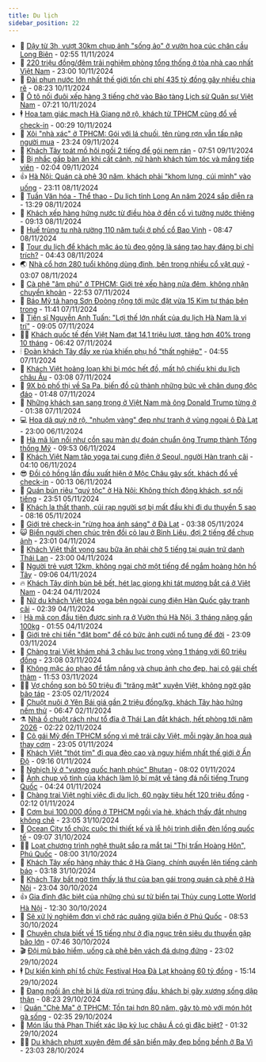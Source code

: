 ```yaml
---
title: Du lịch
sidebar_position: 22
---
```


<!-- dantri-du-lich:START -->
- 🥰 [Dậy từ 3h, vượt 30km chụp ảnh &quot;sống ảo&quot; ở vườn hoa cúc chân cầu Long Biên](https://dantri.com.vn/du-lich/day-tu-3h-vuot-30km-chup-anh-song-ao-o-vuon-hoa-cuc-chan-cau-long-bien-20241109172503318.htm) - 02:55 11/11/2024
- 🥰 [220 triệu đồng/đêm trải nghiệm phòng tổng thống ở tòa nhà cao nhất Việt Nam](https://dantri.com.vn/du-lich/220-trieu-dongdem-trai-nghiem-phong-tong-thong-o-toa-nha-cao-nhat-viet-nam-20241102095820297.htm) - 23:00 10/11/2024
- 🐻 [Đài phun nước lớn nhất thế giới tốn chi phí 435 tỷ đồng gây nhiều chia rẽ](https://dantri.com.vn/du-lich/dai-phun-nuoc-lon-nhat-the-gioi-ton-chi-phi-435-ty-dong-gay-nhieu-chia-re-20241110144246943.htm) - 08:23 10/11/2024
- 🤩 [Ô tô nối đuôi xếp hàng 3 tiếng chờ vào Bảo tàng Lịch sử Quân sự Việt Nam](https://dantri.com.vn/du-lich/o-to-noi-duoi-xep-hang-3-tieng-cho-vao-bao-tang-lich-su-quan-su-viet-nam-20241110134159243.htm) - 07:21 10/11/2024
- 🕴 [Hoa tam giác mạch Hà Giang nở rộ, khách từ TPHCM cũng đổ về check-in](https://dantri.com.vn/du-lich/hoa-tam-giac-mach-ha-giang-no-ro-khach-tu-tphcm-cung-do-ve-check-in-20241108093111397.htm) - 00:29 10/11/2024
- 🤩 [Xôi &quot;nhà xác&quot; ở TPHCM: Gói với lá chuối, tên rùng rợn vẫn tấp nập người mua](https://dantri.com.vn/du-lich/xoi-nha-xac-o-tphcm-goi-voi-la-chuoi-ten-rung-ron-van-tap-nap-nguoi-mua-20241109185948693.htm) - 23:24 09/11/2024
- 🤠 [Khách Tây toát mồ hôi ngồi 2 tiếng để gói nem rán](https://dantri.com.vn/du-lich/khach-tay-toat-mo-hoi-ngoi-2-tieng-de-goi-nem-ran-20241109123919830.htm) - 07:51 09/11/2024
- 💪 [Bị nhắc gấp bàn ăn khi cất cánh, nữ hành khách túm tóc và mắng tiếp viên](https://dantri.com.vn/du-lich/bi-nhac-gap-ban-an-khi-cat-canh-nu-hanh-khach-tum-toc-va-mang-tiep-vien-20241108173332788.htm) - 02:04 09/11/2024
- 👍 [Hà Nội: Quán cà phê 30 năm, khách phải &quot;khom lưng, cúi mình&quot; vào uống](https://dantri.com.vn/du-lich/ha-noi-quan-ca-phe-30-nam-khach-phai-khom-lung-cui-minh-vao-uong-20241025170734245.htm) - 23:11 08/11/2024
- 🚦 [Tuần Văn hóa - Thể thao - Du lịch tỉnh Long An năm 2024 sắp diễn ra](https://dantri.com.vn/du-lich/tuan-van-hoa-the-thao-du-lich-tinh-long-an-nam-2024-sap-dien-ra-20241108124333234.htm) - 13:29 08/11/2024
- 💪 [Khách xếp hàng hứng nước từ điều hòa ở đền cổ vì tưởng nước thiêng](https://dantri.com.vn/du-lich/khach-xep-hang-hung-nuoc-tu-dieu-hoa-o-den-co-vi-tuong-nuoc-thieng-20241108150856844.htm) - 09:13 08/11/2024
- 💃 [Huế trùng tu nhà rường 110 năm tuổi ở phố cổ Bao Vinh](https://dantri.com.vn/du-lich/hue-trung-tu-nha-ruong-110-nam-tuoi-o-pho-co-bao-vinh-20241108145317619.htm) - 08:47 08/11/2024
- 👺 [Tour du lịch để khách mặc áo tù đeo gông là sáng tạo hay đáng bị chỉ trích?](https://dantri.com.vn/du-lich/tour-du-lich-de-khach-mac-ao-tu-deo-gong-la-sang-tao-hay-dang-bi-chi-trich-20241108111354402.htm) - 04:43 08/11/2024
- 🌏 [Nhà cổ hơn 280 tuổi không dùng đinh, bên trong nhiều cổ vật quý](https://dantri.com.vn/du-lich/nha-co-hon-280-tuoi-khong-dung-dinh-ben-trong-nhieu-co-vat-quy-20241108072618354.htm) - 03:07 08/11/2024
- 🎡 [Cà phê &quot;âm phủ&quot; ở TPHCM: Giới trẻ xếp hàng nửa đêm, không nhận chuyển khoản](https://dantri.com.vn/du-lich/ca-phe-am-phu-o-tphcm-gioi-tre-xep-hang-nua-dem-khong-nhan-chuyen-khoan-20241106201711393.htm) - 22:53 07/11/2024
- 🧰 [Báo Mỹ tả hang Sơn Đoòng rộng tới mức đặt vừa 15 Kim tự tháp bên trong](https://dantri.com.vn/du-lich/bao-my-ta-hang-son-doong-rong-toi-muc-dat-vua-15-kim-tu-thap-ben-trong-20241107163631596.htm) - 11:41 07/11/2024
- 💂 [Tiến sĩ Nguyễn Anh Tuấn: &quot;Lợi thế lớn nhất của du lịch Hà Nam là vị trí&quot;](https://dantri.com.vn/du-lich/tien-si-nguyen-anh-tuan-loi-the-lon-nhat-cua-du-lich-ha-nam-la-vi-tri-20241107153532634.htm) - 09:05 07/11/2024
- 🧑‍🏫 [Khách quốc tế đến Việt Nam đạt 14,1 triệu lượt, tăng hơn 40% trong 10 tháng](https://dantri.com.vn/du-lich/khach-quoc-te-den-viet-nam-dat-141-trieu-luot-tang-hon-40-trong-10-thang-20241107020538695.htm) - 06:42 07/11/2024
- 🕯 [Đoàn khách Tây đẩy xe rùa khiến phụ hồ &quot;thất nghiệp&quot;](https://dantri.com.vn/du-lich/doan-khach-tay-day-xe-rua-khien-phu-ho-that-nghiep-20241107093704020.htm) - 04:55 07/11/2024
- 👀 [Khách Việt hoảng loạn khi bị móc hết đồ, mất hộ chiếu khi du lịch châu Âu](https://dantri.com.vn/du-lich/khach-viet-hoang-loan-khi-bi-moc-het-do-mat-ho-chieu-khi-du-lich-chau-au-20241107081252473.htm) - 03:08 07/11/2024
- 🎉 [9X bỏ phố thị về Sa Pa, biến đồ cũ thành những bức vẽ chân dung độc đáo](https://dantri.com.vn/du-lich/9x-bo-pho-thi-ve-sa-pa-bien-do-cu-thanh-nhung-buc-ve-chan-dung-doc-dao-20241102171548582.htm) - 01:48 07/11/2024
- 🌊 [Những khách sạn sang trọng ở Việt Nam mà ông Donald Trump từng ở](https://dantri.com.vn/du-lich/nhung-khach-san-sang-trong-o-viet-nam-ma-ong-donald-trump-tung-o-20241106174031140.htm) - 01:38 07/11/2024
- 💻 [Hoa dã quỳ nở rộ, &quot;nhuộm vàng&quot; đẹp như tranh ở vùng ngoại ô Đà Lạt](https://dantri.com.vn/du-lich/hoa-da-quy-no-ro-nhuom-vang-dep-nhu-tranh-o-vung-ngoai-o-da-lat-20241105144835266.htm) - 23:00 06/11/2024
- 💪 [Hà mã lùn nổi như cồn sau màn dự đoán chuẩn ông Trump thành Tổng thống Mỹ](https://dantri.com.vn/du-lich/ha-ma-lun-noi-nhu-con-sau-man-du-doan-chuan-ong-trump-thanh-tong-thong-my-20241106164202177.htm) - 09:53 06/11/2024
- 👺 [Khách Việt Nam tập yoga tại cung điện ở Seoul, người Hàn tranh cãi](https://dantri.com.vn/du-lich/khach-viet-nam-tap-yoga-tai-cung-dien-o-seoul-nguoi-han-tranh-cai-20241106110309856.htm) - 04:10 06/11/2024
- 😎 [Đồi cỏ hồng lần đầu xuất hiện ở Mộc Châu gây sốt, khách đổ về check-in](https://dantri.com.vn/du-lich/doi-co-hong-lan-dau-xuat-hien-o-moc-chau-gay-sot-khach-do-ve-check-in-20241104095109909.htm) - 00:13 06/11/2024
- 🌋 [Quán bún riêu &quot;quý tộc&quot; ở Hà Nội: Không thích đông khách, sợ nổi tiếng](https://dantri.com.vn/du-lich/quan-bun-rieu-quy-toc-o-ha-noi-khong-thich-dong-khach-so-noi-tieng-20241104204800478.htm) - 23:51 05/11/2024
- 🌝 [Khách la thất thanh, cúi rạp người sợ bị mất đầu khi đi du thuyền 5 sao](https://dantri.com.vn/du-lich/khach-la-that-thanh-cui-rap-nguoi-so-bi-mat-dau-khi-di-du-thuyen-5-sao-20241105120159181.htm) - 08:16 05/11/2024
- 🧠 [Giới trẻ check-in &quot;rừng hoa ánh sáng&quot; ở Đà Lạt](https://dantri.com.vn/du-lich/gioi-tre-check-in-rung-hoa-anh-sang-o-da-lat-20241105103839714.htm) - 03:38 05/11/2024
- 😺 [Biển người chen chúc trên đồi cỏ lau ở Bình Liêu, đợi 2 tiếng để chụp ảnh](https://dantri.com.vn/du-lich/bien-nguoi-chen-chuc-tren-doi-co-lau-o-binh-lieu-doi-2-tieng-de-chup-anh-20241104144104294.htm) - 23:01 04/11/2024
- 💂 [Khách Việt thất vọng sau bữa ăn phải chờ 5 tiếng tại quán trứ danh Thái Lan](https://dantri.com.vn/du-lich/khach-viet-that-vong-sau-bua-an-phai-cho-5-tieng-tai-quan-tru-danh-thai-lan-20241104212534569.htm) - 23:00 04/11/2024
- 🌮 [Người trẻ vượt 12km, không ngại chờ một tiếng để ngắm hoàng hôn hồ Tây](https://dantri.com.vn/du-lich/nguoi-tre-vuot-12km-khong-ngai-cho-mot-tieng-de-ngam-hoang-hon-ho-tay-20241028164504755.htm) - 09:06 04/11/2024
- 🔥 [Khách Tây dính bùn bê bết, hét lạc giọng khi tát mương bắt cá ở Việt Nam](https://dantri.com.vn/du-lich/khach-tay-dinh-bun-be-bet-het-lac-giong-khi-tat-muong-bat-ca-o-viet-nam-20241104111434919.htm) - 04:24 04/11/2024
- 🦏 [Nữ du khách Việt tập yoga bên ngoài cung điện Hàn Quốc gây tranh cãi](https://dantri.com.vn/du-lich/nu-du-khach-viet-tap-yoga-ben-ngoai-cung-dien-han-quoc-gay-tranh-cai-20241104072503213.htm) - 02:39 04/11/2024
- 🕯 [Hà mã con đầu tiên được sinh ra ở Vườn thú Hà Nội, 3 tháng nặng gần 100kg](https://dantri.com.vn/du-lich/ha-ma-con-dau-tien-duoc-sinh-ra-o-vuon-thu-ha-noi-3-thang-nang-gan-100kg-20241104003415018.htm) - 01:55 04/11/2024
- 🐻 [Giới trẻ chi tiền &quot;đặt bom&quot; để có bức ảnh cưới nổ tung để đời](https://dantri.com.vn/du-lich/gioi-tre-chi-tien-dat-bom-de-co-buc-anh-cuoi-no-tung-de-doi-20241101180604919.htm) - 23:09 03/11/2024
- 🥸 [Chàng trai Việt khám phá 3 châu lục trong vòng 1 tháng với 60 triệu đồng](https://dantri.com.vn/du-lich/chang-trai-viet-kham-pha-3-chau-luc-trong-vong-1-thang-voi-60-trieu-dong-20241101115259194.htm) - 23:08 03/11/2024
- 💂 [Không mặc áo phao để tắm nắng và chụp ảnh cho đẹp, hai cô gái chết thảm](https://dantri.com.vn/du-lich/khong-mac-ao-phao-de-tam-nang-va-chup-anh-cho-dep-hai-co-gai-chet-tham-20241103103106661.htm) - 11:53 03/11/2024
- 🧑‍💻 [Vợ chồng son bỏ 50 triệu đi &quot;trăng mật&quot; xuyên Việt, không ngờ gặp bão táp](https://dantri.com.vn/du-lich/vo-chong-son-bo-50-trieu-di-trang-mat-xuyen-viet-khong-ngo-gap-bao-tap-20241101224220585.htm) - 23:05 02/11/2024
- 💪 [Chuột nuôi ở Yên Bái giá gần 2 triệu đồng/kg, khách Tây hào hứng nếm thử](https://dantri.com.vn/du-lich/chuot-nuoi-o-yen-bai-gia-gan-2-trieu-dongkg-khach-tay-hao-hung-nem-thu-20241102111249344.htm) - 06:47 02/11/2024
- ⚗️ [Nhà ổ chuột rách như tổ đỉa ở Thái Lan đắt khách, hết phòng tới năm 2026](https://dantri.com.vn/du-lich/nha-o-chuot-rach-nhu-to-dia-o-thai-lan-dat-khach-het-phong-toi-nam-2026-20241101232436466.htm) - 02:22 02/11/2024
- 🌁 [Cô gái Mỹ đến TPHCM sống vì mê trái cây Việt, mỗi ngày ăn hoa quả thay cơm](https://dantri.com.vn/du-lich/co-gai-my-den-tphcm-song-vi-me-trai-cay-viet-moi-ngay-an-hoa-qua-thay-com-20241101110929235.htm) - 23:05 01/11/2024
- 🧰 [Khách Việt &quot;thót tim&quot; đi qua đèo cao và nguy hiểm nhất thế giới ở Ấn Độ](https://dantri.com.vn/du-lich/khach-viet-thot-tim-di-qua-deo-cao-va-nguy-hiem-nhat-the-gioi-o-an-do-20241016221802274.htm) - 09:16 01/11/2024
- 🧰 [Nghịch lý ở &quot;vương quốc hạnh phúc&quot; Bhutan](https://dantri.com.vn/du-lich/nghich-ly-o-vuong-quoc-hanh-phuc-bhutan-20241101025833672.htm) - 08:02 01/11/2024
- 🎉 [Ảnh chụp vô tình của khách làm lộ bí mật về tảng đá nổi tiếng Trung Quốc](https://dantri.com.vn/du-lich/anh-chup-vo-tinh-cua-khach-lam-lo-bi-mat-ve-tang-da-noi-tieng-trung-quoc-20241101094705802.htm) - 04:24 01/11/2024
- 🤩 [Chàng trai Việt nghỉ việc đi du lịch, 60 ngày tiêu hết 120 triệu đồng](https://dantri.com.vn/du-lich/chang-trai-viet-nghi-viec-di-du-lich-60-ngay-tieu-het-120-trieu-dong-20241031101528716.htm) - 02:12 01/11/2024
- 👺 [Cơm bụi 100.000 đồng ở TPHCM ngồi vỉa hè, khách thấy đắt nhưng không chê](https://dantri.com.vn/du-lich/com-bui-100000-dong-o-tphcm-ngoi-via-he-khach-thay-dat-nhung-khong-che-20241031115922277.htm) - 23:05 31/10/2024
- 🧠 [Ocean City tổ chức cuộc thi thiết kế và lễ hội trình diễn đèn lồng quốc tế](https://dantri.com.vn/du-lich/ocean-city-to-chuc-cuoc-thi-thiet-ke-va-le-hoi-trinh-dien-den-long-quoc-te-20241031154451798.htm) - 09:07 31/10/2024
- 👨‍🏫 [Loạt chương trình nghệ thuật sắp ra mắt tại &quot;Thị trấn Hoàng Hôn&quot;, Phú Quốc](https://dantri.com.vn/du-lich/loat-chuong-trinh-nghe-thuat-sap-ra-mat-tai-thi-tran-hoang-hon-phu-quoc-20241031140506551.htm) - 08:00 31/10/2024
- 🦅 [Khách Tây xếp hàng nhảy thác ở Hà Giang, chính quyền lên tiếng cảnh báo](https://dantri.com.vn/du-lich/khach-tay-xep-hang-nhay-thac-o-ha-giang-chinh-quyen-len-tieng-canh-bao-20241030223832933.htm) - 03:18 31/10/2024
- 🌊 [Khách Tây bất ngờ tìm thấy lá thư của bạn gái trong quán cà phê ở Hà Nội](https://dantri.com.vn/du-lich/khach-tay-bat-ngo-tim-thay-la-thu-cua-ban-gai-trong-quan-ca-phe-o-ha-noi-20241030154622313.htm) - 23:04 30/10/2024
- 👍 [Gia đình đặc biệt của những chú sư tử biển tại Thủy cung Lotte World Hà Nội](https://dantri.com.vn/du-lich/gia-dinh-dac-biet-cua-nhung-chu-su-tu-bien-tai-thuy-cung-lotte-world-ha-noi-20241030181023395.htm) - 12:30 30/10/2024
- 🫶 [Sẽ xử lý nghiêm đơn vị chở rác quăng giữa biển ở Phú Quốc](https://dantri.com.vn/du-lich/se-xu-ly-nghiem-don-vi-cho-rac-quang-giua-bien-o-phu-quoc-20241030154748836.htm) - 08:53 30/10/2024
- 💯 [Chuyện chưa biết về 15 tiếng như ở địa ngục trên siêu du thuyền gặp bão lớn](https://dantri.com.vn/du-lich/chuyen-chua-biet-ve-15-tieng-nhu-o-dia-nguc-tren-sieu-du-thuyen-gap-bao-lon-20241030103313306.htm) - 07:46 30/10/2024
- 🎬 [Đội mũ bảo hiểm, uống cà phê bên vách đá dựng đứng](https://dantri.com.vn/du-lich/doi-mu-bao-hiem-uong-ca-phe-ben-vach-da-dung-dung-20241029182756597.htm) - 23:02 29/10/2024
- 🕴 [Dự kiến kinh phí tổ chức Festival Hoa Đà Lạt khoảng 60 tỷ đồng](https://dantri.com.vn/du-lich/du-kien-kinh-phi-to-chuc-festival-hoa-da-lat-khoang-60-ty-dong-20241029151801812.htm) - 15:14 29/10/2024
- 🦅 [Đang ngồi ăn chè bị lá dừa rơi trúng đầu, khách bị gãy xương sống dập thận](https://dantri.com.vn/du-lich/dang-ngoi-an-che-bi-la-dua-roi-trung-dau-khach-bi-gay-xuong-song-dap-than-20241029121258832.htm) - 08:23 29/10/2024
- 🕯 [Quán &quot;Chè Ma&quot; ở TPHCM: Tồn tại hơn 80 năm, gây tò mò với món hột gà sống](https://dantri.com.vn/du-lich/quan-che-ma-o-tphcm-ton-tai-hon-80-nam-gay-to-mo-voi-mon-hot-ga-song-20241028011628663.htm) - 02:35 29/10/2024
- 🥸 [Món lẩu thả Phan Thiết xác lập kỷ lục châu Á có gì đặc biệt?](https://dantri.com.vn/du-lich/mon-lau-tha-phan-thiet-xac-lap-ky-luc-chau-a-co-gi-dac-biet-20241028223858899.htm) - 01:32 29/10/2024
- 👨‍🏫 [Du khách phượt xuyên đêm để săn biển mây đẹp bồng bềnh ở Ba Vì](https://dantri.com.vn/du-lich/du-khach-phuot-xuyen-dem-de-san-bien-may-dep-bong-benh-o-ba-vi-20241026183653956.htm) - 23:03 28/10/2024<!-- dantri-du-lich:END -->
